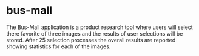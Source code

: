 # bus-mall

The Bus-Mall application is a product research tool where users will select there favorite of three images and the results of user selections will be stored.  After 25 selection processes the overall results are reported showing statistics for each of the images.

